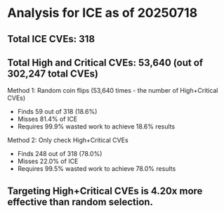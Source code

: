 # Analysis for ICE as of 20250718

## Total ICE CVEs: 318
## Total High and Critical CVEs: 53,640 (out of 302,247 total CVEs)

Method 1: Random coin flips (53,640 times - the number of High+Critical CVEs)
  - Finds 59 out of 318 (18.6%)
  - Misses 81.4% of ICE
  - Requires 99.9% wasted work to achieve 18.6% results

Method 2: Only check High+Critical CVEs
  - Finds 248 out of 318 (78.0%)
  - Misses 22.0% of ICE
  - Requires 99.5% wasted work to achieve 78.0% results

## Targeting High+Critical CVEs is 4.20x more effective than random selection.
